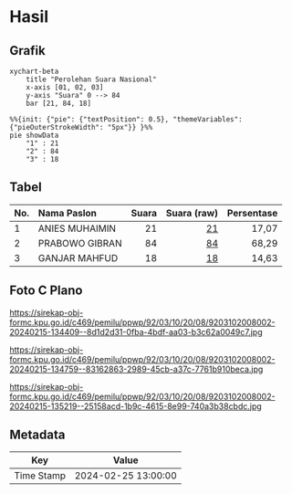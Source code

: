 # Hasil

## Grafik

```mermaid
xychart-beta
    title "Perolehan Suara Nasional"
    x-axis [01, 02, 03]
    y-axis "Suara" 0 --> 84
    bar [21, 84, 18]
```

```mermaid
%%{init: {"pie": {"textPosition": 0.5}, "themeVariables": {"pieOuterStrokeWidth": "5px"}} }%%
pie showData
    "1" : 21
    "2" : 84
    "3" : 18
```

## Tabel

| No. | Nama Paslon    | Suara | Suara (raw) | Persentase |
|:--- |:-------------- | -----:| -----------:| ----------:|
| 1   | ANIES MUHAIMIN | 21    | [21][p-1]   | 17,07      |
| 2   | PRABOWO GIBRAN | 84    | [84][p-2]   | 68,29      |
| 3   | GANJAR MAHFUD  | 18    | [18][p-3]   | 14,63      |


[p-1]: https://github.com/gigit-pemilu/pemilu-2024/blob/main/pilpres/hitung-suara/sub/92-papua-barat/sub/03-fak-fak/sub/10-pariwari/sub/2008-sekru/sub/002-tps/sub/paslon-1.txt
[p-2]: https://github.com/gigit-pemilu/pemilu-2024/blob/main/pilpres/hitung-suara/sub/92-papua-barat/sub/03-fak-fak/sub/10-pariwari/sub/2008-sekru/sub/002-tps/sub/paslon-2.txt
[p-3]: https://github.com/gigit-pemilu/pemilu-2024/blob/main/pilpres/hitung-suara/sub/92-papua-barat/sub/03-fak-fak/sub/10-pariwari/sub/2008-sekru/sub/002-tps/sub/paslon-3.txt

## Foto C Plano

https://sirekap-obj-formc.kpu.go.id/c469/pemilu/ppwp/92/03/10/20/08/9203102008002-20240215-134409--8d1d2d31-0fba-4bdf-aa03-b3c62a0049c7.jpg

https://sirekap-obj-formc.kpu.go.id/c469/pemilu/ppwp/92/03/10/20/08/9203102008002-20240215-134759--83162863-2989-45cb-a37c-7761b910beca.jpg

https://sirekap-obj-formc.kpu.go.id/c469/pemilu/ppwp/92/03/10/20/08/9203102008002-20240215-135219--25158acd-1b9c-4615-8e99-740a3b38cbdc.jpg


## Metadata

| Key        | Value               |
| ---------- | ------------------- |
| Time Stamp | 2024-02-25 13:00:00 |



